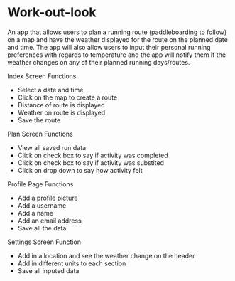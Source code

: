 # Work-out-look

An app that allows users to plan a running route (paddleboarding to follow) on a map and have the weather displayed for the route on the planned date and time. The app will also allow users to input their personal running preferences with regards to temperature and the app will notify them if the weather changes on any of their planned running days/routes.

Index Screen Functions
* Select a date and time
* Click on the map to create a route
* Distance of route is displayed
* Weather on route is displayed
* Save the route

Plan Screen Functions
* View all saved run data
* Click on check box to say if activity was completed
* Click on check box to say if activity was substited
* Click on drop down to say how activity felt

Profile Page Functions
* Add a profile picture
* Add a username
* Add a name
* Add an email address
* Save all the data

Settings Screen Function
* Add in a location and see the weather change on the header
* Add in different units to each section
* Save all inputed data
